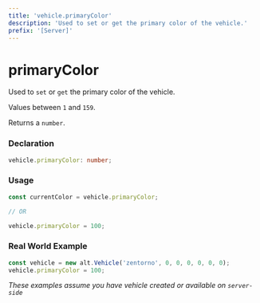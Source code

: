 ```yaml
---
title: 'vehicle.primaryColor'
description: 'Used to set or get the primary color of the vehicle.'
prefix: '[Server]'
---
```


# primaryColor

Used to `set` or `get` the primary color of the vehicle.

Values between `1` and `159`.

Returns a `number`.

### Declaration

```typescript
vehicle.primaryColor: number;
```

### Usage

```js
const currentColor = vehicle.primaryColor;

// OR

vehicle.primaryColor = 100;
```

### Real World Example

```js
const vehicle = new alt.Vehicle('zentorno', 0, 0, 0, 0, 0, 0);
vehicle.primaryColor = 100;
```

_These examples assume you have vehicle created or available on `server-side`_